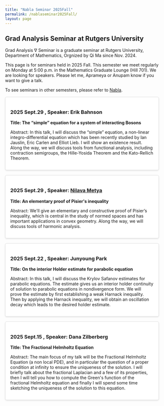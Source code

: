 ```yaml
---
title: "Nabla Seminar 2025Fall"
permalink: /nablaseminar2025Fall/
layout: page
---
```

<script src="https://cdnjs.cloudflare.com/ajax/libs/mathjax/3.2.2/es5/tex-mml-chtml.min.js"></script>
<style>
    .seminar-card {
        background-color: white;
        border: 1px solid #ddd;
        padding: 1rem;
        margin-bottom: 1rem;
        border-radius: 5px;
        box-shadow: 0 2px 4px rgba(0, 0, 0, 0.1);
    }
</style>


## Grad Analysis Seminar at Rutgers University

Grad Analysis $\nabla$ Seminar is a graduate seminar at Rutgers University, Department of Mathematics, Orgnized by Qi Ma since Nov. 2024.

This page is for seminars held in 2025 Fall. This semester we meet regularly on Monday at 5:00 p.m. in the Mathematics Graduate Lounge (Hill 701). We are looking for speakers. Please let me, Aprameya or Anupam know if you want to give a talk.

To see seminars in other semesters, please refer to [Nabla](../_pages/NablaSeminar.md).

<div class="seminar-card">
    <h3>2025 Sept.29 , Speaker: Erik Bahnson</h3>
    <p><strong>Title: The “simple” equation for a system of interacting Bosons  </strong></p>
    <p>Abstract:  In this talk, I will discuss the “simple” equation, a non-linear integro-differential equation which has been recently studied by Ian Jauslin, Eric Carlen and Elliot Lieb. I will show an existence result. Along the way, we will discuss tools from functional analysis, including contraction semigroups, the Hille-Yosida Theorem and the Kato-Rellich Theorem. </p>
</div>

<div class="seminar-card">
    <h3>2025 Sept.29 , Speaker: <a href="https://nilavam.github.io/">Nilava Metya</a></h3>
    <p><strong>Title: An elementary proof of Pisier's inequality  </strong></p>
    <p>Abstract: We'll give an elementary and constructive proof of Pisier’s inequality, which is central in the study of normed spaces and has important applications in convex geometry. Along the way, we will discuss tools of harmonic analysis.</p>
</div>

<div class="seminar-card">
    <h3>2025 Sept.22 , Speaker: Junyoung Park</h3>
    <p><strong>Title: On the interior Holder estimate for parabolic equation </strong></p>
    <p>Abstract: In this talk, I will discuss the Krylov Safanov estimates for parabolic equations. The estimate gives us an interior holder continuity of solution to parabolic equations in nondivergence form. We will prove the estimate by first establishing a weak Harnack inequality. Then by applying the Harnack inequality, we will obtain an oscillation decay which leads to the desired holder estimate. </p>
</div>

<div class="seminar-card">
    <h3>2025 Sept.15 , Speaker: Dana Zilberberg</h3>
    <p><strong>Title: The Fractional Helmholtz Equation </strong></p>
    <p>Abstract: The main focus of my talk will be the Fractional Helmholtz Equation (a non local PDE), and in particular the question of a proper condition at infinity to ensure the uniqueness of the solution. I will briefly talk about the fractional Laplacian and a few of its properties, then I will tell you how to compute the Green's function of the fractional Helmholtz equation and finally I will spend some time sketching the uniqueness of the solution to this equation. </p>
</div>
